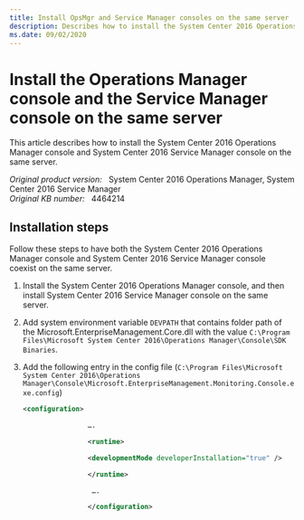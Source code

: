 ```yaml
---
title: Install OpsMgr and Service Manager consoles on the same server
description: Describes how to install the System Center 2016 Operations Manager console and System Center 2016 Service Manager console on the same server.
ms.date: 09/02/2020
---
```

# Install the Operations Manager console and the Service Manager console on the same server

This article describes how to install the System Center 2016 Operations Manager console and System Center 2016 Service Manager console on the same server.

_Original product version:_ &nbsp; System Center 2016 Operations Manager, System Center 2016 Service Manager  
_Original KB number:_ &nbsp; 4464214

## Installation steps

Follow these steps to have both the System Center 2016 Operations Manager console and System Center 2016 Service Manager console coexist on the same server.

1. Install the System Center 2016 Operations Manager console, and then install System Center 2016 Service Manager console on the same server.
1. Add system environment variable `DEVPATH` that contains folder path of the Microsoft.EnterpriseManagement.Core.dll with the value `C:\Program Files\Microsoft System Center 2016\Operations Manager\Console\SDK Binaries`.
1. Add the following entry in the config file (`C:\Program Files\Microsoft System Center 2016\Operations Manager\Console\Microsoft.EnterpriseManagement.Monitoring.Console.exe.config`)

    ```xml
    <configuration>

                    ….

                    <runtime>

                    <developmentMode developerInstallation="true" />

                    </runtime>

                     ….

                    </configuration>
    ```
